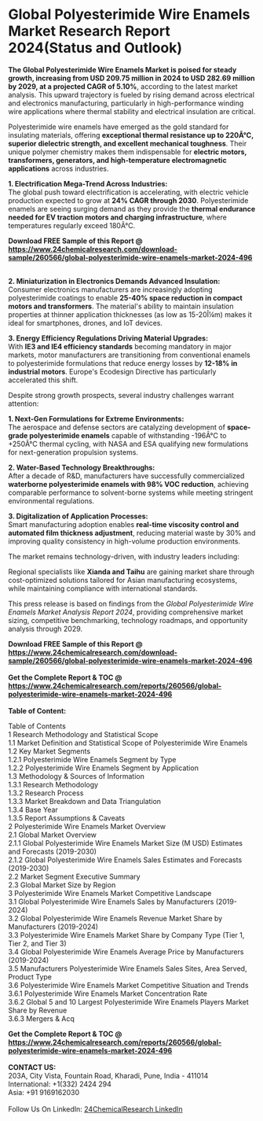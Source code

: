 <h1>Global Polyesterimide Wire Enamels Market Research Report 2024(Status and Outlook)</h1><p><strong>The Global Polyesterimide Wire Enamels Market is poised for steady growth, increasing from USD 209.75 million in 2024 to USD 282.69 million by 2029, at a projected CAGR of 5.10%</strong>, according to the latest market analysis. This upward trajectory is fueled by rising demand across electrical and electronics manufacturing, particularly in high-performance winding wire applications where thermal stability and electrical insulation are critical.</p><p>Polyesterimide wire enamels have emerged as the gold standard for insulating materials, offering <strong>exceptional thermal resistance up to 220Â°C, superior dielectric strength, and excellent mechanical toughness</strong>. Their unique polymer chemistry makes them indispensable for <strong>electric motors, transformers, generators, and high-temperature electromagnetic applications</strong> across industries.</p><p><strong>1. Electrification Mega-Trend Across Industries:</strong><br>
The global push toward electrification is accelerating, with electric vehicle production expected to grow at <strong>24% CAGR through 2030</strong>. Polyesterimide enamels are seeing surging demand as they provide the <strong>thermal endurance needed for EV traction motors and charging infrastructure</strong>, where temperatures regularly exceed 180Â°C.</p><div><b>Download FREE Sample of this Report @ 
            <a href="https://www.24chemicalresearch.com/download-sample/260566/global-polyesterimide-wire-enamels-market-2024-496">
            https://www.24chemicalresearch.com/download-sample/260566/global-polyesterimide-wire-enamels-market-2024-496</a></b></div><br><p><strong>2. Miniaturization in Electronics Demands Advanced Insulation:</strong><br>
Consumer electronics manufacturers are increasingly adopting polyesterimide coatings to enable <strong>25-40% space reduction in compact motors and transformers</strong>. The material's ability to maintain insulation properties at thinner application thicknesses (as low as 15-20Î¼m) makes it ideal for smartphones, drones, and IoT devices.</p><p><strong>3. Energy Efficiency Regulations Driving Material Upgrades:</strong><br>
With <strong>IE3 and IE4 efficiency standards</strong> becoming mandatory in major markets, motor manufacturers are transitioning from conventional enamels to polyesterimide formulations that reduce energy losses by <strong>12-18% in industrial motors</strong>. Europe's Ecodesign Directive has particularly accelerated this shift.</p><p>Despite strong growth prospects, several industry challenges warrant attention:</p><p><strong>1. Next-Gen Formulations for Extreme Environments:</strong><br>
The aerospace and defense sectors are catalyzing development of <strong>space-grade polyesterimide enamels</strong> capable of withstanding -196Â°C to +250Â°C thermal cycling, with NASA and ESA qualifying new formulations for next-generation propulsion systems.</p><p><strong>2. Water-Based Technology Breakthroughs:</strong><br>
After a decade of R&amp;D, manufacturers have successfully commercialized <strong>waterborne polyesterimide enamels with 98% VOC reduction</strong>, achieving comparable performance to solvent-borne systems while meeting stringent environmental regulations.</p><p><strong>3. Digitalization of Application Processes:</strong><br>
Smart manufacturing adoption enables <strong>real-time viscosity control and automated film thickness adjustment</strong>, reducing material waste by 30% and improving quality consistency in high-volume production environments.</p><p>The market remains technology-driven, with industry leaders including:</p><p>Regional specialists like <strong>Xianda and Taihu</strong> are gaining market share through cost-optimized solutions tailored for Asian manufacturing ecosystems, while maintaining compliance with international standards.</p><p>This press release is based on findings from the <em>Global Polyesterimide Wire Enamels Market Analysis Report 2024</em>, providing comprehensive market sizing, competitive benchmarking, technology roadmaps, and opportunity analysis through 2029.</p><div><b>Download FREE Sample of this Report @ 
            <a href="https://www.24chemicalresearch.com/download-sample/260566/global-polyesterimide-wire-enamels-market-2024-496">
            https://www.24chemicalresearch.com/download-sample/260566/global-polyesterimide-wire-enamels-market-2024-496</a></b></div><br><div><b>Get the Complete Report & TOC @ 
            <a href="https://www.24chemicalresearch.com/reports/260566/global-polyesterimide-wire-enamels-market-2024-496">
            https://www.24chemicalresearch.com/reports/260566/global-polyesterimide-wire-enamels-market-2024-496</a></b></div><br>
            <b>Table of Content:</b><p>Table of Contents<br />
1 Research Methodology and Statistical Scope<br />
1.1 Market Definition and Statistical Scope of Polyesterimide Wire Enamels<br />
1.2 Key Market Segments<br />
1.2.1 Polyesterimide Wire Enamels Segment by Type<br />
1.2.2 Polyesterimide Wire Enamels Segment by Application<br />
1.3 Methodology & Sources of Information<br />
1.3.1 Research Methodology<br />
1.3.2 Research Process<br />
1.3.3 Market Breakdown and Data Triangulation<br />
1.3.4 Base Year<br />
1.3.5 Report Assumptions & Caveats<br />
2 Polyesterimide Wire Enamels Market Overview<br />
2.1 Global Market Overview<br />
2.1.1 Global Polyesterimide Wire Enamels Market Size (M USD) Estimates and Forecasts (2019-2030)<br />
2.1.2 Global Polyesterimide Wire Enamels Sales Estimates and Forecasts (2019-2030)<br />
2.2 Market Segment Executive Summary<br />
2.3 Global Market Size by Region<br />
3 Polyesterimide Wire Enamels Market Competitive Landscape<br />
3.1 Global Polyesterimide Wire Enamels Sales by Manufacturers (2019-2024)<br />
3.2 Global Polyesterimide Wire Enamels Revenue Market Share by Manufacturers (2019-2024)<br />
3.3 Polyesterimide Wire Enamels Market Share by Company Type (Tier 1, Tier 2, and Tier 3)<br />
3.4 Global Polyesterimide Wire Enamels Average Price by Manufacturers (2019-2024)<br />
3.5 Manufacturers Polyesterimide Wire Enamels Sales Sites, Area Served, Product Type<br />
3.6 Polyesterimide Wire Enamels Market Competitive Situation and Trends<br />
3.6.1 Polyesterimide Wire Enamels Market Concentration Rate<br />
3.6.2 Global 5 and 10 Largest Polyesterimide Wire Enamels Players Market Share by Revenue<br />
3.6.3 Mergers & Acq</p><div><b>Get the Complete Report & TOC @ 
            <a href="https://www.24chemicalresearch.com/reports/260566/global-polyesterimide-wire-enamels-market-2024-496">
            https://www.24chemicalresearch.com/reports/260566/global-polyesterimide-wire-enamels-market-2024-496</a></b></div><br><b>CONTACT US:</b><br>
            203A, City Vista, Fountain Road, Kharadi, Pune, India - 411014<br>
            International: +1(332) 2424 294<br>
            Asia: +91 9169162030 <br><br>
            Follow Us On LinkedIn: <a href="https://www.linkedin.com/company/24chemicalresearch/">24ChemicalResearch LinkedIn</a>